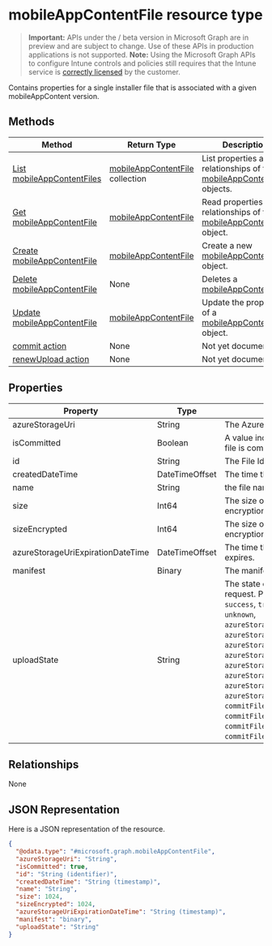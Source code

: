 ﻿# mobileAppContentFile resource type

> **Important:** APIs under the / beta version in Microsoft Graph are in preview and are subject to change. Use of these APIs in production applications is not supported.
> **Note:** Using the Microsoft Graph APIs to configure Intune controls and policies still requires that the Intune service is [correctly licensed](https://go.microsoft.com/fwlink/?linkid=839381) by the customer.

Contains properties for a single installer file that is associated with a given mobileAppContent version.
## Methods
|Method|Return Type|Description|
|---|---|---|
|[List mobileAppContentFiles](https://developer.microsoft.com/en-us/graph/docs/api-reference/beta/api/api/intune_apps_mobileappcontentfile_list.md)|[mobileAppContentFile](https://developer.microsoft.com/en-us/graph/docs/api-reference/beta/api/resources/intune_apps_mobileappcontentfile.md) collection|List properties and relationships of the [mobileAppContentFile](https://developer.microsoft.com/en-us/graph/docs/api-reference/beta/api/resources/intune_apps_mobileappcontentfile.md) objects.|
|[Get mobileAppContentFile](https://developer.microsoft.com/en-us/graph/docs/api-reference/beta/api/api/intune_apps_mobileappcontentfile_get.md)|[mobileAppContentFile](https://developer.microsoft.com/en-us/graph/docs/api-reference/beta/api/resources/intune_apps_mobileappcontentfile.md)|Read properties and relationships of the [mobileAppContentFile](https://developer.microsoft.com/en-us/graph/docs/api-reference/beta/api/resources/intune_apps_mobileappcontentfile.md) object.|
|[Create mobileAppContentFile](https://developer.microsoft.com/en-us/graph/docs/api-reference/beta/api/api/intune_apps_mobileappcontentfile_create.md)|[mobileAppContentFile](https://developer.microsoft.com/en-us/graph/docs/api-reference/beta/api/resources/intune_apps_mobileappcontentfile.md)|Create a new [mobileAppContentFile](https://developer.microsoft.com/en-us/graph/docs/api-reference/beta/api/resources/intune_apps_mobileappcontentfile.md) object.|
|[Delete mobileAppContentFile](https://developer.microsoft.com/en-us/graph/docs/api-reference/beta/api/api/intune_apps_mobileappcontentfile_delete.md)|None|Deletes a [mobileAppContentFile](https://developer.microsoft.com/en-us/graph/docs/api-reference/beta/api/resources/intune_apps_mobileappcontentfile.md).|
|[Update mobileAppContentFile](https://developer.microsoft.com/en-us/graph/docs/api-reference/beta/api/api/intune_apps_mobileappcontentfile_update.md)|[mobileAppContentFile](https://developer.microsoft.com/en-us/graph/docs/api-reference/beta/api/resources/intune_apps_mobileappcontentfile.md)|Update the properties of a [mobileAppContentFile](https://developer.microsoft.com/en-us/graph/docs/api-reference/beta/api/resources/intune_apps_mobileappcontentfile.md) object.|
|[commit action](https://developer.microsoft.com/en-us/graph/docs/api-reference/beta/api/api/intune_apps_mobileappcontentfile_commit.md)|None|Not yet documented|
|[renewUpload action](https://developer.microsoft.com/en-us/graph/docs/api-reference/beta/api/api/intune_apps_mobileappcontentfile_renewupload.md)|None|Not yet documented|

## Properties
|Property|Type|Description|
|---|---|---|
|azureStorageUri|String|The Azure Storage URI.|
|isCommitted|Boolean|A value indicating whether the file is committed.|
|id|String|The File Id.|
|createdDateTime|DateTimeOffset|The time the file was created.|
|name|String|the file name.|
|size|Int64|The size of the file prior to encryption.|
|sizeEncrypted|Int64|The size of the file after encryption.|
|azureStorageUriExpirationDateTime|DateTimeOffset|The time the Azure storage Uri expires.|
|manifest|Binary|The manifest information.|
|uploadState|String|The state of the current upload request. Possible values are: `success`, `transientError`, `error`, `unknown`, `azureStorageUriRequestSuccess`, `azureStorageUriRequestPending`, `azureStorageUriRequestFailed`, `azureStorageUriRequestTimedOut`, `azureStorageUriRenewalSuccess`, `azureStorageUriRenewalPending`, `azureStorageUriRenewalFailed`, `azureStorageUriRenewalTimedOut`, `commitFileSuccess`, `commitFilePending`, `commitFileFailed`, `commitFileTimedOut`.|

## Relationships
None
## JSON Representation
Here is a JSON representation of the resource.
<!-- {
  "blockType": "resource",
  "keyProperty": "id",
  "@odata.type": "microsoft.graph.mobileAppContentFile"
}
-->
```json
{
  "@odata.type": "#microsoft.graph.mobileAppContentFile",
  "azureStorageUri": "String",
  "isCommitted": true,
  "id": "String (identifier)",
  "createdDateTime": "String (timestamp)",
  "name": "String",
  "size": 1024,
  "sizeEncrypted": 1024,
  "azureStorageUriExpirationDateTime": "String (timestamp)",
  "manifest": "binary",
  "uploadState": "String"
}
```



